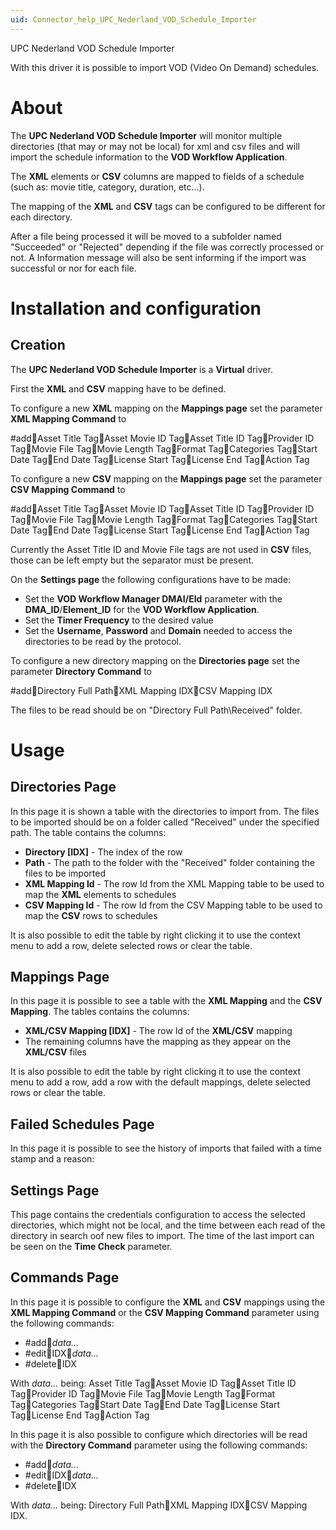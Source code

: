 ```yaml
---
uid: Connector_help_UPC_Nederland_VOD_Schedule_Importer
---
```


UPC Nederland VOD Schedule Importer

With this driver it is possible to import VOD (Video On Demand) schedules.

# About

The **UPC Nederland VOD Schedule Importer** will monitor multiple directories (that may or may not be local) for xml and csv files and will import the schedule information to the **VOD Workflow Application**.

The **XML** elements or **CSV** columns are mapped to fields of a schedule (such as: movie title, category, duration, etc...).

The mapping of the **XML** and **CSV** tags can be configured to be different for each directory.

After a file being processed it will be moved to a subfolder named "Succeeded" or "Rejected" depending if the file was correctly processed or not. A Information message will also be sent informing if the import was successful or nor for each file.

# Installation and configuration

## Creation

The **UPC Nederland VOD Schedule Importer** is a **Virtual** driver.

First the **XML** and **CSV** mapping have to be defined.

To configure a new **XML** mapping on the **Mappings page** set the parameter **XML Mapping Command** to

\#addAsset Title TagAsset Movie ID TagAsset Title ID TagProvider ID TagMovie File TagMovie Length TagFormat TagCategories TagStart Date TagEnd Date TagLicense Start TagLicense End TagAction Tag

To configure a new **CSV** mapping on the **Mappings page** set the parameter **CSV Mapping Command** to

\#addAsset Title TagAsset Movie ID TagAsset Title ID TagProvider ID TagMovie File TagMovie Length TagFormat TagCategories TagStart Date TagEnd Date TagLicense Start TagLicense End TagAction Tag

Currently the Asset Title ID and Movie File tags are not used in **CSV** files, those can be left empty but the separator must be present.

On the **Settings page** the following configurations have to be made:

- Set the **VOD Workflow Manager DMAI/EId** parameter with the **DMA_ID**/**Element_ID** for the **VOD Workflow Application**.
- Set the **Timer Frequency** to the desired value
- Set the **Username**, **Password** and **Domain** needed to access the directories to be read by the protocol.

To configure a new directory mapping on the **Directories page** set the parameter **Directory Command** to

\#addDirectory Full PathXML Mapping IDXCSV Mapping IDX

The files to be read should be on "Directory Full Path\Received" folder.

# Usage

## Directories Page

In this page it is shown a table with the directories to import from. The files to be imported should be on a folder called "Received" under the specified path. The table contains the columns:

- **Directory \[IDX\]** - The index of the row
- **Path** - The path to the folder with the "Received" folder containing the files to be imported
- **XML Mapping Id** - The row Id from the XML Mapping table to be used to map the **XML** elements to schedules
- **CSV Mapping Id** - The row Id from the CSV Mapping table to be used to map the **CSV** rows to schedules

It is also possible to edit the table by right clicking it to use the context menu to add a row, delete selected rows or clear the table.

## Mappings Page

In this page it is possible to see a table with the **XML Mapping** and the **CSV Mapping**. The tables contains the columns:

- **XML/CSV Mapping \[IDX\]** - The row Id of the **XML/CSV** mapping
- The remaining columns have the mapping as they appear on the **XML/CSV** files

It is also possible to edit the table by right clicking it to use the context menu to add a row, add a row with the default mappings, delete selected rows or clear the table.

## Failed Schedules Page

In this page it is possible to see the history of imports that failed with a time stamp and a reason:

## Settings Page

This page contains the credentials configuration to access the selected directories, which might not be local, and the time between each read of the directory in search oof new files to import. The time of the last import can be seen on the **Time Check** parameter.

## Commands Page

In this page it is possible to configure the **XML** and **CSV** mappings using the **XML Mapping Command** or the **CSV Mapping Command** parameter using the following commands:

- \#add*data...*
- \#editIDX*data...*
- \#deleteIDX

With *data...* being: Asset Title TagAsset Movie ID TagAsset Title ID TagProvider ID TagMovie File TagMovie Length TagFormat TagCategories TagStart Date TagEnd Date TagLicense Start TagLicense End TagAction Tag

In this page it is also possible to configure which directories will be read with the **Directory Command** parameter using the following commands:

- \#add*data...*
- \#editIDX*data...*
- \#deleteIDX

With *data...* being: Directory Full PathXML Mapping IDXCSV Mapping IDX.
